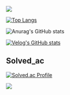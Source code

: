 <img src="https://capsule-render.vercel.app/api?type=waving&color=BDBDC8&height=150&section=header" />


[![Top Langs](https://github-readme-stats.vercel.app/api/top-langs/?username=HyunWoo9930)](https://github.com/anuraghazra/github-readme-stats)

![Anurag's GitHub stats](https://github-readme-stats.vercel.app/api?username=HyunWoo9930&hide=contribs,prs&show_icons=true&theme=graywhite)

[![Velog's GitHub stats](https://velog-readme-stats.vercel.app/api?name=ohw9930)](https://velog.io/@ohw9930/posts)

## Solved_ac
[![Solved.ac Profile](http://mazassumnida.wtf/api/v2/generate_badge?boj=ohw9930)](https://solved.ac/ohw9930/)





<img src="https://capsule-render.vercel.app/api?type=waving&color=BDBDC8&height=150&section=footer" />
